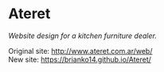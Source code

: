# Ateret

_Website design for a kitchen furniture dealer._

Original site: http://www.ateret.com.ar/web/  
New site: https://brianko14.github.io/Ateret/
